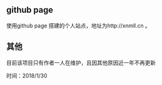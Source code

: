 ## github page

使用github page 搭建的个人站点，地址为http://xnmll.cn 。

## 其他

目前该项目只有作者一人在维护，且因其他原因近一年不再更新

时间：2018/1/30